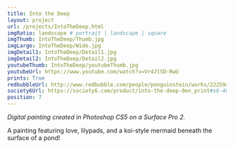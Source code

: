 ```yaml
---
title: Into the Deep
layout: project
url: /projects/IntoTheDeep.html
imgRatio: landscape # portrait | landscape | square
imgThumb: IntoTheDeep/Thumb.jpg
imgLarge: IntoTheDeep/Wide.jpg
imgDetail1: IntoTheDeep/Detail1.jpg
imgDetail2: IntoTheDeep/Detail2.jpg
youtubeThumb: IntoTheDeep/youtubeThumb.jpg
youtubeUrl: https://www.youtube.com/watch?v=Vr4JlSD-RwU
prints: True
redbubbleUrl: http://www.redbubble.com/people/penguinstein/works/22259483-into-the-deep
society6Url: https://society6.com/product/into-the-deep-0en_print#s6-4649393p4a1v45
position: 7
---
```


*Digital painting created in Photoshop CS5 on a Surface Pro 2.*

A painting featuring love, lilypads, and a koi-style mermaid beneath the surface of a pond!
